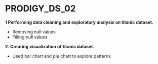 # PRODIGY_DS_02
 
**1 Performing data cleaning and exploratory analysis on titanic dataset.**
 - Removing null values
 - Filling null values

**2. Creating visualization of titanic dataset.**
 - Used bar chart and pie chart to explore patterns 
